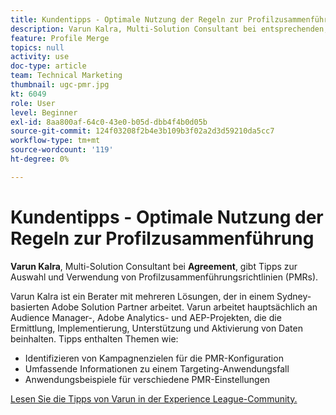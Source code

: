 ```yaml
---
title: Kundentipps - Optimale Nutzung der Regeln zur Profilzusammenführung
description: Varun Kalra, Multi-Solution Consultant bei entsprechenden, gibt Tipps zur Auswahl und Verwendung von Profil Merge Rules (PMRs).
feature: Profile Merge
topics: null
activity: use
doc-type: article
team: Technical Marketing
thumbnail: ugc-pmr.jpg
kt: 6049
role: User
level: Beginner
exl-id: 8aa800af-64c0-43e0-b05d-dbb4f4b0d05b
source-git-commit: 124f03208f2b4e3b109b3f02a2d3d59210da5cc7
workflow-type: tm+mt
source-wordcount: '119'
ht-degree: 0%

---
```


# Kundentipps - Optimale Nutzung der Regeln zur Profilzusammenführung

**Varun Kalra**, Multi-Solution Consultant bei **Agreement**, gibt Tipps zur Auswahl und Verwendung von Profilzusammenführungsrichtlinien (PMRs).

Varun Kalra ist ein Berater mit mehreren Lösungen, der in einem Sydney-basierten Adobe Solution Partner arbeitet. Varun arbeitet hauptsächlich an Audience Manager-, Adobe Analytics- und AEP-Projekten, die die Ermittlung, Implementierung, Unterstützung und Aktivierung von Daten beinhalten. Tipps enthalten Themen wie:

* Identifizieren von Kampagnenzielen für die PMR-Konfiguration
* Umfassende Informationen zu einem Targeting-Anwendungsfall
* Anwendungsbeispiele für verschiedene PMR-Einstellungen

[Lesen Sie die Tipps von Varun in der Experience League-Community.](https://experienceleaguecommunities.adobe.com/t5/adobe-audience-manager-blogs/getting-the-most-out-of-profile-merge-rules-tips-tricks-and/ba-p/372248)

